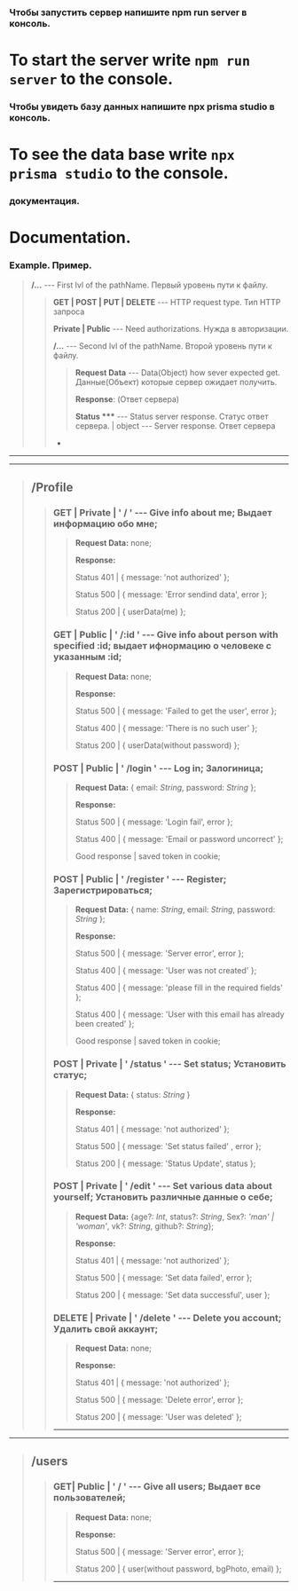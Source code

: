 ### Чтобы запустить сервер напишите **npm run server** в консоль.
# To start the server write `npm run server` to the console.

### Чтобы увидеть базу данных напишите **npx prisma studio** в консоль.
# To see the data base write `npx prisma studio` to the console.

### документация.
# Documentation.

### Example. Пример.

>**/...** --- First lvl of the pathName. Первый уровень пути к файлу.
>>**GET | POST | PUT | DELETE** --- HTTP request type. Тип HTTP запроса
>>
>>**Private | Public** --- Need authorizations. Нужда в авторизации.
>>
>>**/...** --- Second lvl of the pathName. Второй уровень пути к файлу.
>>>**Request Data** --- Data(Object) how sever expected get. Данные(Объект) которые сервер ожидает получить.
>>>
>>>**Response**: (Ответ сервера)
>>>
>>>__Status ***__ --- Status server response. Cтатус ответ сервера. | object --- Server response. Ответ сервера
>>*

***
****

>## /Profile
>>### **GET | Private | ' / '**  --- Give info about me; Выдает информацию обо мне;
>>>**Request Data:** none;
>>>
>>>**Response:**
>>>
>>>Status 401 | { message: 'not authorized' };
>>>
>>>Status 500 | { message: 'Error sendind data', error };
>>>
>>>Status 200 | { userData(me) };
>>### **GET | Public | ' /:id '** --- Give info about person with specified :id; выдает ифнормацию о человеке с указанным :id;
>>>**Request Data:** none;
>>>
>>>**Response:**
>>>
>>>Status 500 | { message: 'Failed to get the user', error };
>>>
>>>Status 400 | { message: 'There is no such user' };
>>>
>>>Status 200 | { userData(without password) };
>>### **POST | Public | ' /login '** --- Log in; Залогиница;
>>>**Request Data:** { email: *String*, password: *String* };
>>>
>>>**Response:**
>>>
>>>Status 500 | { message: 'Login fail', error };
>>>
>>>Status 400 | { message: 'Email or password uncorrect' };
>>>
>>>Good response | saved token in cookie;
>>### **POST | Public | ' /register '** --- Register; Зарегистрироваться;
>>>**Request Data:** { name: *String*, email: *String*, password: *String* };
>>>
>>>**Response:**
>>>
>>>Status 500 | { message: 'Server error', error };
>>>
>>>Status 400 | { message: 'User was not created' };
>>>
>>>Status 400 | { message: 'please fill in the required fields' };
>>>
>>>Status 400 | { message: 'User with this email has already been created' };
>>>
>>>Good response | saved token in cookie;
>>### **POST | Private | ' /status '** --- Set status; Установить статус;
>>>**Request Data:** { status: *String* }
>>>
>>>**Response:**
>>>
>>>Status 401 | { message: 'not authorized' };
>>>
>>>Status 500 | { message: 'Set status failed' , error };
>>>
>>>Status 200 | { message: 'Status Update', status };
>>### **POST | Private | ' /edit '** --- Set various data about yourself; Установить различные данные о себе;
>>>**Request Data:** {age?: *Int*, status?: *String*, Sex?: *'man' | 'woman'*, vk?: *String*, github?: *String*};
>>>
>>>**Response:**
>>>
>>>Status 401 | { message: 'not authorized' };
>>>
>>>Status 500 | { message: 'Set data failed', error };
>>>
>>>Status 200 | { message: 'Set data successful', user };
>>### **DELETE | Private | ' /delete '** --- Delete you account; Удалить свой аккаунт;
>>>**Request Data:** none;
>>>
>>>**Response:**
>>>
>>>Status 401 | { message: 'not authorized' };
>>>
>>>Status 500 | { message: 'Delete error', error };
>>>
>>>Status 200 | { message: 'User was deleted' };
>>
>>****
***
>## /users
>>### **GET| Public | ' / '** --- Give all users; Выдает все пользователей;
>>>**Request Data:** none;
>>>
>>>**Response:**
>>>
>>>Status 500 | { message: 'Server error', error };
>>>
>>>Status 200 | { user(without password, bgPhoto, email) };
>> ****
